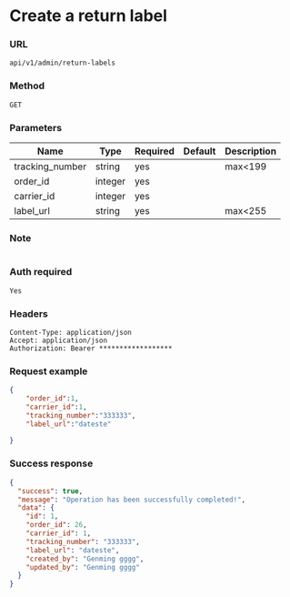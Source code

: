 # Create a return label

### URL

```text
api/v1/admin/return-labels
```

### Method

```text
GET
```

### Parameters

| Name            | Type    | Required | Default | Description |
|-----------------|---------|----------|---------|-------------|
| tracking_number | string  | yes      |         | max<199     |
| order_id        | integer | yes      |         |             |
| carrier_id      | integer | yes      |         |             |
| label_url       | string  | yes      |         | max<255     |

### Note

```text
```

### Auth required

```text
Yes
```

### Headers

```text
Content-Type: application/json
Accept: application/json
Authorization: Bearer ******************
```

### Request example

```json
{
    "order_id":1,
    "carrier_id":1,
    "tracking_number":"333333",
    "label_url":"dateste"

}
```

### Success response

```json
{
  "success": true,
  "message": "Operation has been successfully completed!",
  "data": {
    "id": 1,
    "order_id": 26,
    "carrier_id": 1,
    "tracking_number": "333333",
    "label_url": "dateste",
    "created_by": "Genming gggg",
    "updated_by": "Genming gggg"
  }
}
```